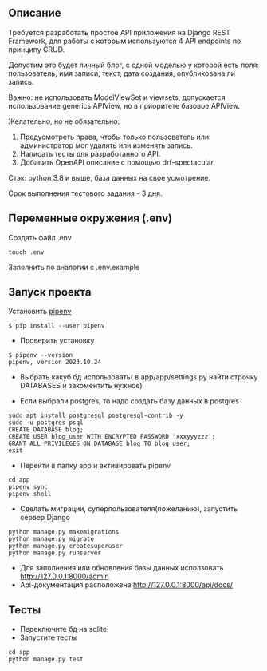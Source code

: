 ## Описание

Требуется разработать простое API приложения на Django REST Framework, для работы с которым используются 4 API endpoints по принципу CRUD.

Допустим это будет личный блог, с одной моделью у которой есть поля: пользователь, имя записи, текст, дата создания, опубликована ли запись.

Важно: не использовать ModelViewSet и viewsets,  допускается использование generics APIView, но в приоритете базовое APIView.

Желательно, но не обязательно:
1. Предусмотреть права, чтобы только пользователь или администратор мог удалять или изменять запись.
2. Написать тесты для разработанного API.
3. Добавить OpenAPI описание с помощью drf-spectacular.

Стэк: python 3.8 и выше, база данных на свое усмотрение.

Срок выполнения тестового задания - 3 дня.


## Переменные окружения (.env)

Создать файл .env
```
touch .env
```
Заполнить по аналогии с .env.example


## Запуск проекта

Установить [pipenv](https://pipenv.pypa.io/en/latest/)
```
$ pip install --user pipenv
```
* Проверить установку
```
$ pipenv --version
pipenv, version 2023.10.24
```
* Выбрать какуб бд использовать( в app/app/settings.py найти строчку DATABASES и закоментить нужное)

* Если выбрали postgres, то надо создать базу данных в postgres

```
sudo apt install postgresql postgresql-contrib -y
sudo -u postgres psql
CREATE DATABASE blog;
CREATE USER blog_user WITH ENCRYPTED PASSWORD 'xxxyyyzzz';  
GRANT ALL PRIVILEGES ON DATABASE blog TO blog_user; 
exit
```
 

* Перейти в папку app и активировать pipenv
```
cd app
pipenv sync
pipenv shell
```

* Cделать миграции, суперпользователя(пожеланию), запустить сервер Django
```
python manage.py makemigrations
python manage.py migrate
python manage.py createsuperuser
python manage.py runserver
```

* Для заполнения или обновления базы данных исползовать http://127.0.0.1:8000/admin
* Api-документация расположена http://127.0.0.1:8000/api/docs/

## Тесты
* Переключите бд на sqlite
* Запустите тесты
```
cd app
python manage.py test
```